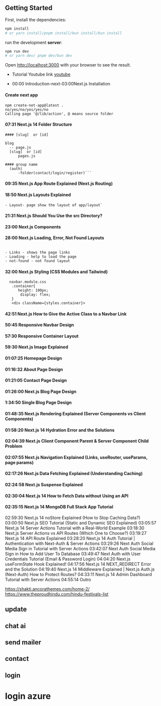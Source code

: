 ## Getting Started

First, install the dependencies:

```bash
npm install
# or yarn install/pnpm install/bun install/bun install
```


run the development **server**:

```bash
npm run dev
# or yarn dev/ pnpm dev/bun dev
```

Open [http://localhost:3000](http://localhost:3000) with your browser to see the result.

  - Tutorial Youtube link [youtube](https://www.youtube.com/watch?v=vCOSTG10Y4o)

- 00:00 Introduction-next-03:00Next.js Installation 
#### Create next app
```
npm create-net-app@latest .
no/yes/no/yes/yes/no
Calling page '@/lib/action', @ means source folder
```
#### 07:31 Next.js 14 Folder Structure
```
#### [slug]  or [id]
```
    blog 
      -- page.js
      [slug]  or [id]
          pages.js

```
#### group name
  (auth)
      -folder(contact/login/register)```
```



#### 09:35 Next.js App Route Explained (Next.js Routing)
#### 18:50 Next.js Layouts Explained
```
- Layout- page show the layout of app/layout`
```
#### 21:31 Next.js Should You Use the src Directory?
#### 23:00 Next.js Components
#### 28:00 Next.js Loading, Error, Not Found Layouts
```

- Links - shows the page links
- Loading - help to load the page
- not-found - not found layout
```
#### 32:00 Next.js Styling (CSS Modules  and Tailwind)
 ```
   navbar.module.css
    .container{
       height: 100px;
        display: flex;
    }
    <div className={styles.container}>
 ```
#### 42:51 Next.js How to Give the Active Class to a Navbar Link 
#### 50:45 Responsive Navbar Design
#### 57:30 Responsive Container Layout
#### 59:30 Next.js Image Explained
#### 01:07:25 Homepage Design
#### 01:16:32 About Page Design
#### 01:21:05 Contact Page Design
#### 01:26:00 Next.js Blog Page Design
#### 1:34:50 Single Blog Page Design
#### 01:48:35 Next.js Rendering Explained (Server Components vs Client Components)
#### 01:58:20 Next.js 14 Hydration Error and the Solutions
#### 02:04:39 Next.js Client Component Parent & Server Component Child Problem
#### 02:07:55 Next.js Navigation Explained (Links, useRouter, useParams, page params)
#### 02:17:26 Next.js Data Fetching Explained (Understanding Caching)
#### 02:24:58 Next.js Suspense Explained
#### 02:30:04 Next.js 14 How to Fetch Data without Using an API
#### 02:35:15 Next.js 14 MongoDB Full Stack App Tutorial
02:59:30 Next.js 14 noStore Explained (How to Stop Caching Data?)
03:00:50 Next.js SEO Tutorial (Static and Dynamic SEO Explained)
03:05:57 Next.js 14 Server Actions Tutorial with a Real-World Example
03:18:30 Next.js Server Actions vs API Routes (Which One to Choose?)
03:19:27 Next.js 14 API Route Explained 
03:28:20 Next.js 14 Auth Tutorial | Authentication with Next-Auth & Server Actions
03:29:26 Next Auth Social Media Sign in Tutorial with Server Actions
03:42:07 Next Auth Social Media Sign in How to Add User To Database
03:49:47 Next Auth with User Credentials Tutorial (Email & Password Login)
04:04:20 Next.js useFormState Hook Explained!
04:17:56 Next.js 14 NEXT_REDIRECT Error and the Solution
04:19:40 Next.js 14 Middleware Explained | Next.js Auth.js (Next-Auth) How to Protect Routes?
04:33:11 Next.js 14 Admin Dashboard Tutorial with Server Actions
04:55:14 Outro


https://shakti.ancorathemes.com/home-2/
https://www.theproudhindu.com/hindu-festivals-list

## update


## chat ai
## send mailer
## contact
## login
# login azure
# 